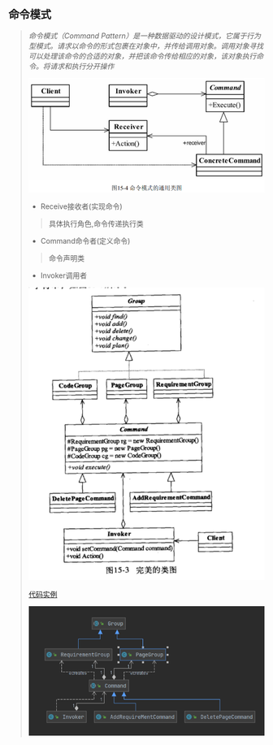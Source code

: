 ## 命令模式

> *命令模式（Command Pattern）是一种数据驱动的设计模式，它属于行为型模式。请求以命令的形式包裹在对象中，并传给调用对象。调用对象寻找可以处理该命令的合适的对象，并把该命令传给相应的对象，该对象执行命令。将请求和执行分开操作*
>
>  
>
> ![image-20211110192311768](image-20211110192311768.png)
>
> - Receive接收者(实现命令)
>
> > 具体执行角色,命令传递执行类
>
> - Command命令者(定义命令)
>
> > 命令声明类
>
> - Invoker调用者
>
> ![image-20211113142946422](image-20211113142946422-6784988.png)
>
> [代码实例](https://gitee.com/miaomiaole/DesignPattern/tree/master/src/main/java/org/example/Command)
>
> ![image-20211119093358281](image-20211119093358281.png) 

